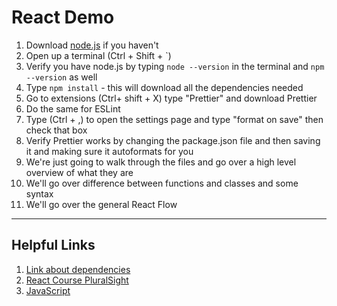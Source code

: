 # React Demo 

1. Download [node.js](https://nodejs.org/en/) if you haven't 
2. Open up a terminal (Ctrl + Shift + `)
3. Verify you have node.js by typing `node --version` in the terminal and `npm --version` as well
4. Type `npm install` - this will download all the dependencies needed
5. Go to extensions (Ctrl+ shift + X) type "Prettier" and download Prettier
6. Do the same for ESLint 
7. Type (Ctrl + ,) to open the settings page and type "format on save" then check that box
8. Verify Prettier works by changing the package.json file and then saving it and making sure it autoformats for you
9. We're just going to walk through the files and go over a high level overview of what they are
10. We'll go over difference between functions and classes and some syntax 
11. We'll go over the general React Flow 

--- 
## Helpful Links
1. [Link about dependencies](jscomplete.com/reactful)
2. [React Course PluralSight](https://app.pluralsight.com/library/courses/react-js-getting-started/table-of-contents)
3. [JavaScript](https://javascript.info/)
